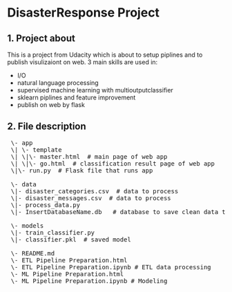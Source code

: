 # DisasterResponse Project

## 1. Project about
This is a project from Udacity which is about to setup piplines and to publish visulizaiont on web. 3 main skills are used in:
  - I/O
  - natural language processing
  - supervised machine learning with multioutputclassifier
  - sklearn piplines and feature improvement
  - publish on web by flask
  
 ## 2. File description
 
<pre>
 \- app
 \| \- template
 \| \|\- master.html  # main page of web app
 \| \|\- go.html  # classification result page of web app
 \|\- run.py  # Flask file that runs app

 \- data
 \|- disaster_categories.csv  # data to process 
 \|- disaster_messages.csv  # data to process
 \|- process_data.py
 \|- InsertDatabaseName.db   # database to save clean data to

 \- models
 \|- train_classifier.py
 \|- classifier.pkl  # saved model 

 \- README.md
 \- ETL Pipeline Preparation.html 
 \- ETL Pipeline Preparation.ipynb # ETL data processing
 \- ML Pipeline Preparation.html
 \- ML Pipeline Preparation.ipynb # Modeling 
 </pre>
